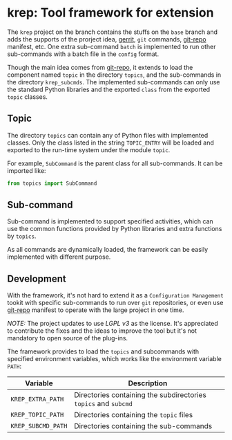 krep: Tool framework for extension
==================================

The `krep` project on the branch contains the stuffs on the `base` branch and
adds the supports of the prorject idea, [gerrit][], `git` commands,
[git-repo][] manifest, etc. One extra sub-command `batch` is implemented to run
other sub-commands with a batch file in the `config` format.

Though the main idea comes from [git-repo][], it extends to load the component
named `topic` in the directory `topics`, and the sub-commands in the directory
`krep_subcmds`. The implemented sub-commands can only use the standard Python
libraries and the exported `class` from the exported `topic` classes.

Topic
-----

The directory `topics` can contain any of Python files with implemented classes.
Only the class listed in the string `TOPIC_ENTRY` will be loaded and exported
to the run-time system under the module `topic`.

For example, `SubCommand` is the parent class for all sub-commands. It can be
imported like:

```python
from topics import SubCommand
```

Sub-command
-----------

Sub-command is implemented to support specified activities, which can use the
common functions provided by Python libraries and extra functions by `topics`.

As all commands are dynamically loaded, the framework can be easily implemented
with different purpose.


Development
-----------

With the framework, it's not hard to extend it as a `Configuration Management`
tookit with specific sub-commands to run over `git` repositories, or even use
[git-repo][] manifest to operate with the large project in one time.

*NOTE:* The project updates to use *LGPL v3* as the license. It's appreciated to
contribute the fixes and the ideas to improve the tool but it's not mandatory to
open source of the plug-ins.

The framework provides to load the `topics` and subcommands with specified
environment variables, which works like the environment variable `PATH`:

| Variable | Description |
|----------------|-----------------------------------------------------------------|
| `KREP_EXTRA_PATH` | Directories containing the subdirectories `topics` and `subcmd` |
| `KREP_TOPIC_PATH` | Directories containing the `topic` files |
| `KREP_SUBCMD_PATH` | Directories containing the sub-commands |

[gerrit]: https://www.gerritcodereview.com
[git-repo]: https://gerrit.googlesource.com/git-repo
